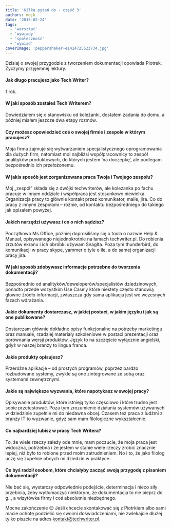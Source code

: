 ```yaml
---
title: 'Kilka pytań do - część 3'
authors: mojk
date: '2015-02-24'
tags:
  - 'warsztat'
  - 'wywiady'
  - 'społeczność'
  - 'wywiad'
coverImage: 'peppershaker-e1424725523734.jpg'
---
```


Dzisiaj o swojej przygodzie z tworzeniem dokumentacji opowiada Piotrek. Życzymy
przyjemnej lektury.

<!--truncate-->

#### Jak długo pracujesz jako Tech Writer?

1 rok.

#### W jaki sposób zostałeś Tech Writerem?

Dowiedziałem się o stanowisku od koleżanki, dostałem zadania do domu, a później
miałem jeszcze dwa etapy rozmów.

#### Czy możesz opowiedzieć coś o swojej firmie i zespole w którym pracujesz?

Moja firma zajmuje się wytwarzaniem specjalistycznego oprogramowania dla dużych
firm, natomiast moi najbliżsi współpracownicy to zespół analityków produktowych,
do których jestem ‘na doczepkę’, ale podlegam bezpośrednio ich przełożonemu.

#### W jakis sposób jest zorganizowana praca Twoja i Twojego zespołu?

Mój „zespół” składa się z dwójki techwriterów, ale koleżanka po fachu pracuje w
innym oddziale i współpraca jest stosunkowo niewielka. Organizacja pracy to
głównie kontakt przez komunikator, maile, jira. Co do pracy z innymi zespołami –
różnie, od kontaktu bezpośredniego do takiego jak opisałem powyżej.

#### Jakich narzędzi używasz i co o nich sądzisz?

Początkowo Ms Office, później doprosiliśmy się o toola o nazwie Help & Manual,
opisywanego niejednokrotnie na łamach techwriter.pl. Do robienia zrzutów ekranu
i ich obróbki używam SnagIta. Poza tym thunderbird, do komunikacji w pracy
skype, yammer o tyle o ile, a do samej organizacji pracy jira.

#### W jaki sposób zdobywasz informacje potrzebne do tworzenia dokumentacji?

Bezpośrednio od analityków/deweloperów/specjalistów dziedzinowych, ponadto
przede wszystkim Use Case’y które niestety często stanowią głowne źródło
informacji, zwłaszcza gdy sama aplikacja jest we wczesnych fazach wdrażania.

#### Jakie dokumenty dostarczasz, w jakiej postaci, w jakim języku i jak są one publikowane?

Dostarczam głównie dokładne opisy funkcjonalne na potrzeby marketingu oraz
manuale, rzadziej materiały szkoleniowe w postaci prezentacji oraz porównania
wersji produktów. Język to na szczęście wyłącznie angielski, gdyż w naszej
branży to lingua franca.

#### Jakie produkty opisujesz?

Przeróżne aplikacje – od prostych programów, poprzez bardzo rozbudowane systemy,
zwykle są one zintegrowane ze sobą oraz systemami zewnętrznymi.

#### Jakie są największe wyzwania, które napotykasz w swojej pracy?

Opisywanie produktów, które istnieją tylko częściowo i które trudno jest sobie
przetestować. Poza tym zrozumienie działania systemów używanych w dziedzinie
zupełnie mi do niedawna obcej. Czasem też praca z ludźmi z branży IT to
wyzwanie, gdyż sam mam filologiczne wykształcenie.

#### Co najbardziej lubisz w pracy Tech Writera?

To, że wiele rzeczy zależy ode mnie, mam poczucie, że moja praca jest widoczna,
potrzebna i że jestem w stanie wiele rzeczy zrobić znacznie lepiej, niż było to
robione przed moim zatrudnieniem. No i to, że jako filolog uczę się zupełnie
obcych mi dziedzin w praktyce.

#### Co byś radził osobom, które chciałyby zacząć swoją przygodę z pisaniem dokumentacji?

Nie bać się, wystarczy odpowiednie podejście, determinacja i nieco siły
przebicia, żeby wytłumaczyć niektórym, że dokumentacja to nie pieprz do g.., a
wizytówka firmy i coś absolutnie niezbędnego.

Mocne zakończenie 😉 Jeśli chcecie skontakować się z Piotrkiem albo sami macie
ochotę podzielić się swoimi doświadczeniami, nie zwlekajcie dłużej tylko piszcie
na adres [kontakt@techwriter.pl](mailto:kontakt@techwriter.pl).
